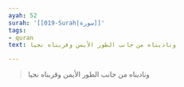 ```yaml
---
ayah: 52
surah: '[[019-Surah|سورة]]'
tags:
- quran
text: وناديناه من جانب الطور الأيمن وقربناه نجيا

---
```

> وناديناه من جانب الطور الأيمن وقربناه نجيا
